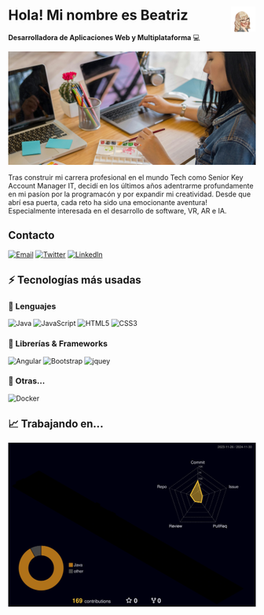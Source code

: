 # <img src="./images/sticker.webp" width=10% align=right /> Hola! Mi nombre es Beatriz

**Desarrolladora de Aplicaciones Web y Multiplataforma** 💻 

<a href="https://www.linkedin.com/in/beatriz-t-9a66aa12b/" target="_blank"><img src="./images/banner.jpg" 
   borderRadius='1rem' boxShadow = '0 5px 18px rgba(0,0,0,0.3)'></a>
</p>

Tras construir mi carrera profesional en el mundo Tech como Senior Key Account Manager IT, decidí
en los últimos años adentrarme profundamente en mi pasíon por la programacón y por expandir mi creatividad.
Desde que abrí esa puerta, cada reto ha sido una emocionante aventura!
Especialmente interesada en el desarrollo de software, VR, AR e IA.  

## Contacto

[![Email](https://img.shields.io/badge/Mail-D14836?style=for-the-badge&logo=gmail&logoColor=white)](mailto:beatorija@gmail.com)
[![Twitter](https://img.shields.io/badge/Twitter-1DA1F2?style=for-the-badge&logo=twitter&logoColor=white)](twitter.com/)
[![Linkedln](https://img.shields.io/badge/website-000000?style=for-the-badge&logo=About.me&logoColor=white)](https://www.linkedin.com/in/beatriz-t-9a66aa12b/)


## ⚡ Tecnologías más usadas

### 🚀 Lenguajes

![Java](https://img.shields.io/badge/Java-ED8B00?style=for-the-badge&logo=java&logoColor=white)
![JavaScript](https://img.shields.io/badge/JavaScript-323330?style=for-the-badge&logo=javascript&logoColor=F7DF1E)
![HTML5](https://img.shields.io/badge/HTML5-E34F26?style=for-the-badge&logo=html5&logoColor=white)
![CSS3](https://img.shields.io/badge/CSS3-1572B6?style=for-the-badge&logo=css3&logoColor=white)

### 🧩 Librerías & Frameworks 

![Angular](https://img.shields.io/badge/Angular-DD0031?style=for-the-badge&logo=angular&logoColor=white)
![Bootstrap](https://img.shields.io/badge/Bootstrap-563D7C?style=for-the-badge&logo=bootstrap&logoColor=white)
![jquey](https://img.shields.io/badge/jQuery-0769AD?style=for-the-badge&logo=jquery&logoColor=white)

### 📘 Otras...

![Docker](https://img.shields.io/badge/Docker-2CA5E0?style=for-the-badge&logo=docker&logoColor=white)


## 📈 Trabajando en...
![](./profile-3d-contrib/profile-night-rainbow.svg)
